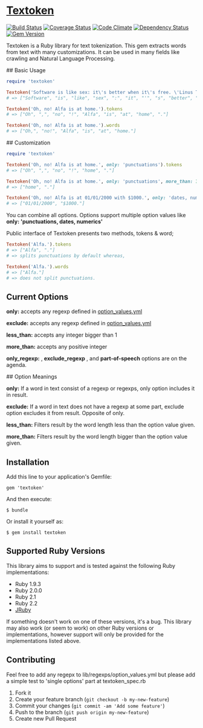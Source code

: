 # [Textoken](//github.com/manorie/textoken)

[![Build Status](https://travis-ci.org/manorie/textoken.svg?branch=development)](https://travis-ci.org/manorie/textoken?branch=development)
[![Coverage Status](https://coveralls.io/repos/manorie/textoken/badge.svg?branch=development&service=github)](https://coveralls.io/github/manorie/textoken?branch=development)
[![Code Climate](https://codeclimate.com/github/manorie/textoken/badges/gpa.svg)](https://codeclimate.com/github/manorie/textoken)
[![Dependency Status](https://gemnasium.com/manorie/textoken.svg)](https://gemnasium.com/manorie/textoken)
[![Gem Version](https://badge.fury.io/rb/textoken.svg)](http://badge.fury.io/rb/textoken)

Textoken is a Ruby library for text tokenization. This gem extracts words from text with many customizations. It can be used in many fields like crawling and Natural Language Processing.

## Basic Usage

```ruby
require 'textoken'

Textoken('Software is like sex: it\'s better when it\'s free. \'Linus Tolvards\'').tokens
# => ["Software", "is", "like", "sex", ":", "it", "'", "s", "better", "when", "it", "'", "s", "free", ".", "'", "Linus", "Tolvards", "'"]

Textoken('Oh, no! Alfa is at home.').tokens
# => ["Oh", ",", "no", "!", "Alfa", "is", "at", "home", "."]

Textoken('Oh, no! Alfa is at home.').words
# => ["Oh,", "no!", "Alfa", "is", "at", "home."]
```

## Customization

```ruby
require 'textoken'

Textoken('Oh, no! Alfa is at home.', only: 'punctuations').tokens
# => ["Oh", ",", "no", "!", "home", "."]

Textoken('Oh, no! Alfa is at home.', only: 'punctuations', more_than: 3).tokens
# => ["home", "."]

Textoken('Oh, no! Alfa is at 01/01/2000 with $1000.', only: 'dates, numerics').words
# => ["01/01/2000", "$1000."]
```

You can combine all options. Options support multiple option values like **only: 'punctuations, dates, numerics'**

Public interface of Textoken presents two methods, tokens & word;

```ruby
Textoken('Alfa.').tokens 
# => ["Alfa", "."]
# => splits punctuations by default whereas,

Textoken('Alfa.').words 
# => ["Alfa."]
# => does not split punctuations.
```

## Current Options

**only:** accepts any regexp defined in [option_values.yml](//github.com/manorie/textoken/blob/development/lib/textoken/regexps/option_values.yml)

**exclude:** accepts any regexp defined in [option_values.yml](https://github.com/manorie/textoken/blob/development/lib/textoken/regexps/option_values.yml)

**less_than:** accepts any integer bigger than 1

**more_than:** accepts any positive integer

**only_regexp:** , **exclude_regexp** , and **part-of-speech** options are on the agenda.

## Option Meanings

**only:** If a word in text consist of a regexp or regexps, only option includes it in result.

**exclude:** If a word in text does not have a regexp at some part, exclude option excludes it from result. Opposite of only.

**less_than:** Filters result by the word length less than the option value given.

**more_than:** Filters result by the word length bigger than the option value given.


## Installation

Add this line to your application's Gemfile:

    gem 'textoken'

And then execute:

    $ bundle

Or install it yourself as:

    $ gem install textoken


## Supported Ruby Versions

This library aims to support and is tested against the following Ruby
implementations:

* Ruby 1.9.3
* Ruby 2.0.0
* Ruby 2.1
* Ruby 2.2
* [JRuby](http://jruby.org/)

If something doesn't work on one of these versions, it's a bug.
This library may also work (or seem to work) on other Ruby versions or implementations, however support will only be provided for the implementations listed above.

## Contributing

Feel free to add any regepx to lib/regexps/option_values.yml but please add a simple test to 'single options' part at textoken_spec.rb

1. Fork it
2. Create your feature branch (`git checkout -b my-new-feature`)
3. Commit your changes (`git commit -am 'Add some feature'`)
4. Push to the branch (`git push origin my-new-feature`)
5. Create new Pull Request
